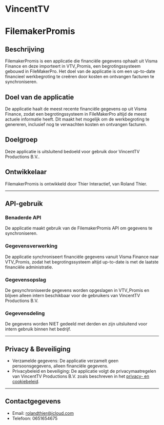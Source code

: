 # VincentTV


# FilemakerPromis

## Beschrijving
FilemakerPromis is een applicatie die financiële gegevens ophaalt uit Visma Finance en deze importeert in VTV_Promis, een begrotingssysteem gebouwd in FileMakerPro. Het doel van de applicatie is om een up-to-date financieel werkbegroting te creëren door kosten en ontvangen facturen te synchroniseren.

## Doel van de applicatie
De applicatie haalt de meest recente financiële gegevens op uit Visma Finance, zodat een begrotingssysteem in FileMakerPro altijd de meest actuele informatie heeft. Dit maakt het mogelijk om de werkbegroting te genereren, inclusief nog te verwachten kosten en ontvangen facturen.

## Doelgroep
Deze applicatie is uitsluitend bedoeld voor gebruik door VincentTV Productions B.V..

## Ontwikkelaar
FilemakerPromis is ontwikkeld door Thier Interactief, van Roland Thier.

---

## API-gebruik

### Benaderde API
De applicatie maakt gebruik van de FilemakerPromis API om gegevens te synchroniseren.

### Gegevensverwerking
De applicatie synchroniseert financiële gegevens vanuit Visma Finance naar VTV_Promis, zodat het begrotingssysteem altijd up-to-date is met de laatste financiële administratie.

### Gegevensopslag
De gesynchroniseerde gegevens worden opgeslagen in VTV_Promis en blijven alleen intern beschikbaar voor de gebruikers van VincentTV Productions B.V.

### Gegevensdeling
De gegevens worden NIET gedeeld met derden en zijn uitsluitend voor intern gebruik binnen het bedrijf.

---

## Privacy & Beveiliging

- Verzamelde gegevens: De applicatie verzamelt geen persoonsgegevens, alleen financiële gegevens.
- Privacybeleid en beveiliging: De applicatie volgt de privacymaatregelen van VincentTV Productions B.V. zoals beschreven in het [privacy- en cookiebeleid](https://vincenttvproducties.nl/privacy-en-cookieverklaring#:~:text=Als%20je%20een%20deelnemer%20bent,periode%20van%20maximaal%207%20jaar).

---

## Contactgegevens

- Email: rolandthier@icloud.com
- Telefoon: 0651654675
